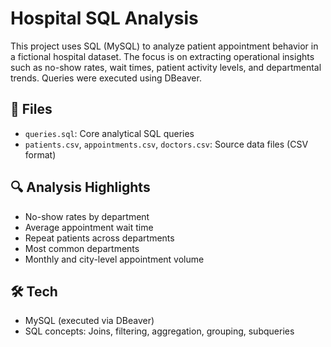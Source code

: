 # Hospital SQL Analysis

This project uses SQL (MySQL) to analyze patient appointment behavior in a fictional hospital dataset. The focus is on extracting operational insights such as no-show rates, wait times, patient activity levels, and departmental trends. Queries were executed using DBeaver.

## 📁 Files
- `queries.sql`: Core analytical SQL queries
- `patients.csv`, `appointments.csv`, `doctors.csv`: Source data files (CSV format)

## 🔍 Analysis Highlights
- No-show rates by department
- Average appointment wait time
- Repeat patients across departments
- Most common departments
- Monthly and city-level appointment volume

## 🛠 Tech
- MySQL (executed via DBeaver)
- SQL concepts: Joins, filtering, aggregation, grouping, subqueries
